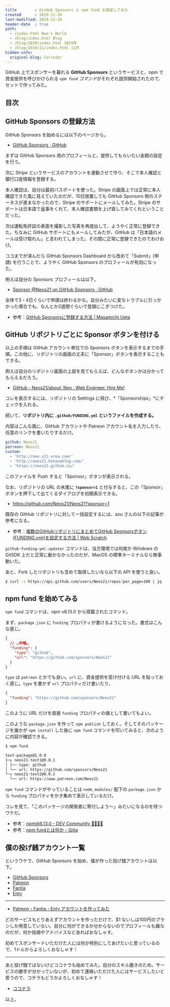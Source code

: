 ```yaml
---
title        : GitHub Sponsors と npm fund を設定してみた
created      : 2019-11-24
last-modified: 2019-11-24
header-date  : true
path:
  - /index.html Neo's World
  - /blog/index.html Blog
  - /blog/2019/index.html 2019年
  - /blog/2019/11/index.html 11月
hidden-info:
  original-blog: Corredor
---
```


GitHub 上でスポンサーを募れる **GitHub Sponsors** というサービスと、npm で資金提供を呼びかけられる *`npm fund` コマンド*がそれぞれ提供開始されたので、セットで作ってみた。

## 目次

## GitHub Sponsors の登録方法

GitHub Sponsors を始めるには以下のページから。

- [GitHub Sponsors · GitHub](https://github.com/sponsors)

まずは GitHub Sponsors 用のプロフィールと、提供してもらいたい金額の設定を行う。

次に *Stripe* というサービスのアカウントを連動させて作り、そこで本人確認と銀行口座情報を登録する。

本人確認は、自分は最初パスポートを使った。Stripe の画面上では正常に本人確認できた風に見えていたのだが、10日放置しても GitHub Sponsors 側のステータスが進まなかったので、Stripe のサポートにメールしてみた。Stripe のサポートは日本語で返事をくれて、本人確認書類を上げ直してみてくれということだった。

次は運転免許証の表面を撮影した写真を再提出して、ようやく正常に登録できた。ちなみに GitHub サポートにもメールしてみたが、GitHub は「日本語のメールは受け取れん」と言われてしまった。その間に正常に登録できたのでおけおけ。

ココまでが済んだら GitHub Sponsors Dashboard から改めて「Submit」(申請) を行うことで、ようやく GitHub Sponsors のプロフィールが有効になった。

例えば自分の Sponsors プロフィールは以下。

- [Sponsor @Neos21 on GitHub Sponsors · GitHub](https://github.com/sponsors/Neos21)

全体で3・4日ぐらいで申請は終わるかな。自分みたいに変なトラブルに引っかかった場合でも、なんとか2週間ぐらいで登録にこぎつけた。

- 参考：[GitHub Sponsorsに登録する方法 | Masamichi Ueta](https://masamichi.me/development/2019/11/02/github-sponsors.html)

## GitHub リポジトリごとに Sponsor ボタンを付ける

以上の手順は GitHub アカウント単位での Sponsors ボタンを表示するまでの手順。この他に、リポジトリの画面の丈夫に「Sponsor」ボタンを表示することもできる。

例えば自分のリポジトリ画面の上部を見てもらえば、どんなボタンかは分かってもらえるだろう。

- [GitHub - Neos21/about: Neo : Web Engineer. Hire Me!](https://github.com/Neos21/Neos21)

コレを表示するには、リポジトリの Settings に飛び、*「Sponsorships」*にチェックを入れる。

続いて、**リポジトリ内に `.github/FUNDING.yml` というファイルを作成する。**

内容はこんな風に、GitHub アカウントや Patreon アカウント名を入力したり、任意のリンクを書いたりするだけ。

```yaml
github: Neos21
patreon: Neos21
custom:
  - 'http://neo.s21.xrea.com/'
  - 'http://neos21.hatenablog.com/'
  - 'https://neos21.github.io/'
```

このファイルを Push すると「Sponsor」ボタンが表示される。

なお、リポジトリの URL の末尾に **`?sponsor=1`** と付与すると、この「Sponsor」ボタンを押下して出てくるダイアログを初期表示できる。

- <https://github.com/Neos21/Neos21?sponsor=1>

既存の GitHub リポジトリに対して一括設定するには、azu さんの以下の記事が参考になる。

- 参考：[複数のGitHubリポジトリにまとめてGitHub Sponsorsボタン(FUNDING.yml)を設定する方法 | Web Scratch](https://efcl.info/2019/10/27/github-multiple-repository-funding.yml/)

`github-funding-yml-updater` コマンドは、当方環境では何故か Windows の GitSDK 上だと正常に動かなかったのだが、MacOS の標準ターミナルなら無事動いた。

あと、Fork したリポジトリも含めて取得したいなら以下の API を使うと良い。

```bash
$ curl -s https://api.github.com/users/Neos21/repos?per_page=100 | jq -r '. | map(.full_name)[]' | sort
```

## npm fund を始めてみる

`npm fund` コマンドは、npm v6.13.0 から搭載されたコマンド。

まず、`package.json` に `funding` プロパティが書けるようになった。書式はこんな感じ。

```json
{
  // …中略…
  "funding": {
    "type": "github",
    "url": "https://github.com/sponsors/Neos21"
  }
}
```

`type` は `patreon` とかでも良い。`url` に、資金提供を受け付ける URL を貼っておく感じ。`type` を書かず `url` プロパティだけ書いたり、

```json
{
  "funding": "https://github.com/sponsors/Neos21"
}
```

このように URL だけを直接 `funding` プロパティの値として書いてもよい。

このような `package.json` を作って `npm publish` しておく。そしてそのパッケージを誰かが `npm install` した後に `npm fund` コマンドを叩いてみると、次のように内容が確認できる。

```bash
$ npm fund

test-package@1.0.0
├─┬ neos21-test1@0.0.1
│ ├── type: github
│ └── url: https://github.com/sponsors/Neos21
└─┬ neos21-test2@0.0.2
  └── url: https://www.patreon.com/Neos21
```

`npm fund` コマンドがやっていることは `node_modules/` 配下の `package.json` から `funding` プロパティをかき集めて表示しているだけ。

コレを見て、「このパッケージの開発者に寄付しよう〜」みたいになるのを待つワケだ。

- 参考：[npm@6.13.0 - DEV Community 👩‍💻👨‍💻](https://dev.to/ruyadorno/npm-6-13-0-7f3)
- 参考：[npm fundとは何か - Qiita](https://qiita.com/yukibear/items/0fd0a02e7ef75cfdaecf)

## 僕の投げ銭アカウント一覧

というワケで、GitHub Sponsors を始め、僕が作った投げ銭アカウントは以下。

- [GitHub Sponsors](https://github.com/sponsors/Neos21)
- [Patreon](https://www.patreon.com/Neos21)
- [Fantia](https://fantia.jp/Neos21)
- [Enty](https://enty.jp/Neos21)

---

- [Patreon・Fantia・Enty アカウントを作ってみた](/blog/2018/08/21-01.html)

どのサービスもとりあえずアカウントを作っただけで、$1 ないしは100円のプランしか用意していない。自分に何ができるか分からないのでプロフィールも雑なのだが、何か指摘やアドバイスなどあればおなしゃす。

初めてスポンサードいただけた人には何か特別にしてあげたいと思っているので、1ドルからよろしくおなしゃす！

---

あと投げ銭ではないけどココナラも始めてみた。自分のスキル磨きのため。サービスの勝手が分かっていないが、初めて連絡いただけた人にはサービスしたいと思うので、コチラもどうかよろしくおなしゃす！

- [ココナラ](https://profile.coconala.com/users/1578422)

以上。
